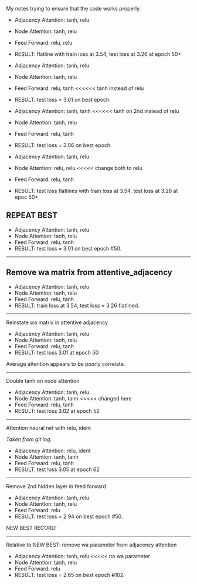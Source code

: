 My notes trying to ensure that the code works properly.

- Adjacency Attention: tanh, relu
- Node Attention: tanh, relu 
- Feed Forward: relu, relu
- RESULT: flatline with train loss at 3.54, test loss at 3.26 at epoch 50+

- Adjacency Attention: tanh, relu
- Node Attention: tanh, relu 
- Feed Forward: relu, tanh  <<<<<< tanh instead of relu
- RESULT: test loss = 3.01 on best epoch.

- Adjacency Attention: tanh, tanh  <<<<<< tanh on 2nd instead of relu
- Node Attention: tanh, relu 
- Feed Forward: relu, tanh 
- RESULT: test loss = 3.06 on best epoch

- Adjacency Attention: tanh, relu
- Node Attention: relu, relu <<<<< change both to relu
- Feed Forward: relu, tanh
- RESULT: test loss flatlines with train loss at 3.54, test loss at 3.26 at epoc 50+

## REPEAT BEST 

- Adjacency Attention: tanh, relu
- Node Attention: tanh, relu 
- Feed Forward: relu, tanh 
- RESULT: test loss = 3.01 on best epoch #50.

------

## Remove wa matrix from attentive_adjacency

- Adjacency Attention: tanh, relu
- Node Attention: tanh, relu 
- Feed Forward: relu, tanh 
- RESULT: train loss at 3.54, test loss = 3.26 flatlined.

------

Reinstate wa matrix in attentive adjacency

- Adjacency Attention: tanh, relu
- Node Attention: tanh, relu 
- Feed Forward: relu, tanh 
- RESULT: test loss 3.01 at epoch 50

Average attention appears to be poorly correlate.

------

Double tanh on node attention

- Adjacency Attention: tanh, relu
- Node Attention: tanh, tanh   <<<<< changed here
- Feed Forward: relu, tanh 
- RESULT: test loss 3.02 at epoch 52



------

Attention neural net with relu, ident

_Taken from git log._

- Adjacency Attention: relu, ident 
- Node Attention: tanh, tanh 
- Feed Forward: relu, tanh 
- RESULT: test loss 3.05 at epoch 62

------

Remove 2nd hidden layer in feed forward

- Adjacency Attention: tanh, relu
- Node Attention: tanh, relu 
- Feed Forward: relu 
- RESULT: test loss = 2.94 on best epoch #50.

NEW BEST RECORD!

------

Relative to NEW BEST: remove wa parameter from adjacency attention

- Adjacency Attention: tanh, relu  <<<<< no wa parameter
- Node Attention: tanh, relu 
- Feed Forward: relu
- RESULT: test loss = 2.65 on best epoch #102.



